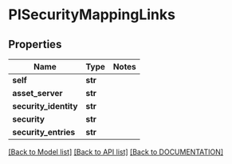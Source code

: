 # PISecurityMappingLinks

## Properties
Name | Type | Notes
------------ | ------------- | -------------
**self** | **str**
**asset_server** | **str**
**security_identity** | **str**
**security** | **str**
**security_entries** | **str**

[[Back to Model list]](../../DOCUMENTATION.md#documentation-for-models) [[Back to API list]](../../DOCUMENTATION.md#documentation-for-api-endpoints) [[Back to DOCUMENTATION]](../../DOCUMENTATION.md)
